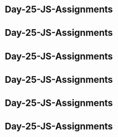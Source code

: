 # Day-25-JS-Assignments
# Day-25-JS-Assignments
# Day-25-JS-Assignments
# Day-25-JS-Assignments
# Day-25-JS-Assignments
# Day-25-JS-Assignments
